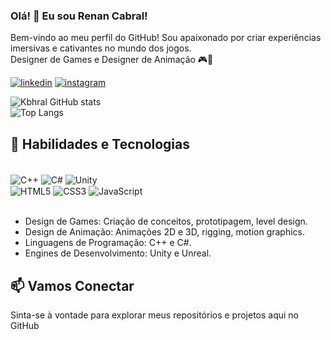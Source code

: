 ### Olá! 👋 Eu sou Renan Cabral!

Bem-vindo ao meu perfil do GitHub! Sou apaixonado por criar experiências imersivas e cativantes no mundo dos jogos.<br/>
Designer de Games e Designer de Animação 🎮🚀

[![linkedin](https://img.shields.io/badge/LinkedIn-0077B5?style=for-the-badge&logo=linkedin&logoColor=white)](https://www.linkedin.com/in/renancabralgamedesigner) [![instagram](https://img.shields.io/badge/Instagram-E4405F?style=for-the-badge&logo=instagram&logoColor=white)](https://www.instagram.com/kabhral/?igshid=OGQ5ZDc2ODk2ZA%3D%3D) 

![Kbhral GitHub stats](https://github-readme-stats.vercel.app/api?username=kbhral&show_icons=true&theme=dracula)
<br/>
![Top Langs](https://github-readme-stats.vercel.app/api/top-langs/?username=kbhral&layout=compact)

## 🔧 Habilidades e Tecnologias
<div style="display: inline_block"><br/>
  <img align="center" alt="C++" src="https://img.shields.io/badge/C%2B%2B-00599C?style=for-the-badge&logo=c%2B%2B&logoColor=white"/>
  <img align="center" alt="C#" src="https://img.shields.io/badge/C%23-239120?style=for-the-badge&logo=c-sharp&logoColor=white"/>
  <img align="center" alt="Unity" src="https://img.shields.io/badge/Unity-100000?style=for-the-badge&logo=unity&logoColor=white"/>
  <br/>
  <img align="center" alt="HTML5" src="https://img.shields.io/badge/HTML5-E34F26?style=for-the-badge&logo=html5&logoColor=white"/>
  <img align="center" alt="CSS3" src="https://img.shields.io/badge/CSS3-1572B6?style=for-the-badge&logo=css3&logoColor=white"/>
  <img align="center" alt="JavaScript" src="https://img.shields.io/badge/JavaScript-F7DF1E?style=for-the-badge&logo=javascript&logoColor=black"/>
</div><br/>

- Design de Games: Criação de conceitos, prototipagem, level design.
- Design de Animação: Animações 2D e 3D, rigging, motion graphics.
- Linguagens de Programação: C++ e C#.
- Engines de Desenvolvimento: Unity e Unreal.

## 📫 Vamos Conectar

Sinta-se à vontade para explorar meus repositórios e projetos aqui no GitHub

